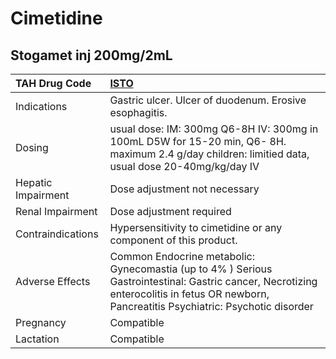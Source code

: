# Cimetidine

## Stogamet inj 200mg/2mL

| TAH Drug Code      | [ISTO](https://www.tahsda.org.tw/drugs/hissearch.php?drug_code=ISTO)                                                                                                                       |
|:-------------------|:-------------------------------------------------------------------------------------------------------------------------------------------------------------------------------------------|
| Indications        | Gastric ulcer. Ulcer of duodenum. Erosive esophagitis.                                                                                                                                     |
| Dosing             | usual dose: IM: 300mg Q6-8H IV: 300mg in 100mL D5W for 15-20 min, Q6- 8H. maximum 2.4 g/day children: limitied data, usual dose 20-40mg/kg/day IV                                          |
| Hepatic Impairment | Dose adjustment not necessary                                                                                                                                                              |
| Renal Impairment   | Dose adjustment required                                                                                                                                                                   |
| Contraindications  | Hypersensitivity to cimetidine or any component of this product.                                                                                                                           |
| Adverse Effects    | Common Endocrine metabolic: Gynecomastia (up to 4% ) Serious Gastrointestinal: Gastric cancer, Necrotizing enterocolitis in fetus OR newborn, Pancreatitis Psychiatric: Psychotic disorder |
| Pregnancy          | Compatible                                                                                                                                                                                 |
| Lactation          | Compatible                                                                                                                                                                                 |

